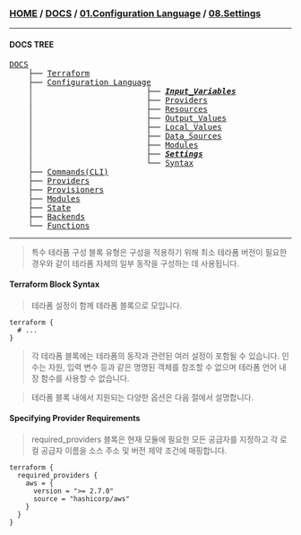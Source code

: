 ### [HOME](https://github.com/MZCMSC/Terraform/blob/main/README.md) / [DOCS](https://github.com/MZCMSC/Terraform/blob/main/DOCS/README.md) / [01.Configuration Language](https://github.com/MZCMSC/Terraform/blob/main/DOCS/01_Configuration_Language/README.md) / [08.Settings](https://github.com/MZCMSC/Terraform/blob/main/DOCS/01_Configuration_Language/07_Settings/README.md)

---

#### DOCS TREE

<pre>
<a href = "https://github.com/MZCMSC/Terraform/blob/main/DOCS/README.md">DOCS</a>
    ├── <a href = "https://github.com/MZCMSC/Terraform/blob/main/DOCS/00_Terraform/README.md">Terraform</a>
    ├── <a href = "https://github.com/MZCMSC/Terraform/blob/main/DOCS/01_Configuration_Language/README.md">Configuration Language</a>
    │                        ├── <i><b><a href = "https://github.com/MZCMSC/Terraform/blob/main/DOCS/01_Configuration_Language/01_Input_Variables/README.md">Input_Variables</a></b></i>
    │                        ├── <a href = "https://github.com/MZCMSC/Terraform/blob/main/DOCS/01_Configuration_Language/02_Providers/README.md">Providers</a>
    │                        ├── <a href = "https://github.com/MZCMSC/Terraform/blob/main/DOCS/01_Configuration_Language/03_Resources/README.md">Resources</a>
    │                        ├── <a href = "https://github.com/MZCMSC/Terraform/blob/main/DOCS/01_Configuration_Language/04_Output_Values/README.md">Output_Values</a>
    │                        ├── <a href = "https://github.com/MZCMSC/Terraform/blob/main/DOCS/01_Configuration_Language/05_Local_Values/README.md">Local_Values</a>
    │                        ├── <a href = "https://github.com/MZCMSC/Terraform/blob/main/DOCS/01_Configuration_Language/06_Data_Sources/README.md">Data_Sources</a>
    │                        ├── <a href = "https://github.com/MZCMSC/Terraform/blob/main/DOCS/01_Configuration_Language/07_Modules/README.md">Modules</a>
    │                        ├── <i><b><a href = "https://github.com/MZCMSC/Terraform/blob/main/DOCS/01_Configuration_Language/08_Settings/README.md">Settings</a></b></i>
    │                        └── <a href = "https://github.com/MZCMSC/Terraform/blob/main/DOCS/01_Configuration_Language/09_Syntax/README.md">Syntax</a>
    ├── <a href = "https://github.com/MZCMSC/Terraform/blob/main/DOCS/02_Commands(CLI)/README.md">Commands(CLI)</a>
    ├── <a href = "https://github.com/MZCMSC/Terraform/blob/main/DOCS/03_Providers/README.md">Providers</a>
    ├── <a href = "https://github.com/MZCMSC/Terraform/blob/main/DOCS/04_Provisioners/README.md">Provisioners</a>
    ├── <a href = "https://github.com/MZCMSC/Terraform/blob/main/DOCS/05_Modules/README.md">Modules</a>
    ├── <a href = "https://github.com/MZCMSC/Terraform/blob/main/DOCS/06_State/README.md">State</a>
    ├── <a href = "https://github.com/MZCMSC/Terraform/blob/main/DOCS/07_Backends/README.md">Backends</a>
    └── <a href = "https://github.com/MZCMSC/Terraform/blob/main/DOCS/08_Functions/README.md">Functions</a>
</pre>

---

> 특수 테라폼 구성 블록 유형은 구성을 적용하기 위해 최소 테라폼 버전이 필요한 경우와 같이 테라폼 자체의 일부 동작을 구성하는 데 사용됩니다.

#### Terraform Block Syntax

> 테라폼 설정이 함께 테라폼 블록으로 모입니다.

```
terraform {
  # ...
}
```

> 각 테라폼 블록에는 테라폼의 동작과 관련된 여러 설정이 포함될 수 있습니다. 인수는 자원, 입력 변수 등과 같은 명명된 객체를 참조할 수 없으며 테라폼 언어 내장 함수를 사용할 수 없습니다.

> 테라폼 블록 내에서 지원되는 다양한 옵션은 다음 절에서 설명합니다.

#### Specifying Provider Requirements

> required_providers 블록은 현재 모듈에 필요한 모든 공급자를 지정하고 각 로컬 공급자 이름을 소스 주소 및 버전 제약 조건에 매핑합니다.

```
terraform {
  required_providers {
    aws = {
      version = ">= 2.7.0"
      source = "hashicorp/aws"
    }
  }
}
```

